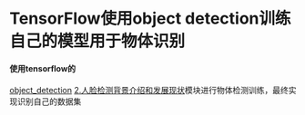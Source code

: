 # TensorFlow使用object detection训练自己的模型用于物体识别

#### 使用tensorflow的
[object_detection]("https://blog.csdn.net/gbbb1234/article/details/78480896")
[2.人脸检测背景介绍和发展现状]("https://zhuanlan.zhihu.com/p/32702868")模块进行物体检测训练，最终实现识别自己的数据集

### 
